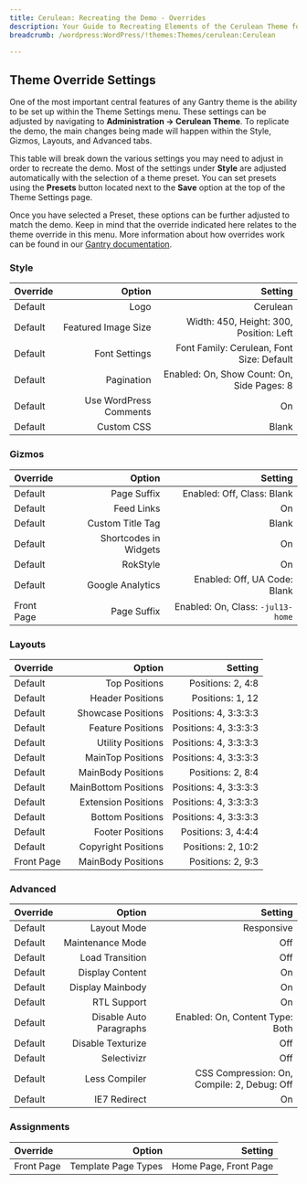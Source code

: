 ```yaml
---
title: Cerulean: Recreating the Demo - Overrides
description: Your Guide to Recreating Elements of the Cerulean Theme for WordPress
breadcrumb: /wordpress:WordPress/!themes:Themes/cerulean:Cerulean

---
```


Theme Override Settings
-----

One of the most important central features of any Gantry theme is the ability to be set up within the Theme Settings menu. These settings can be adjusted by navigating to **Administration -> Cerulean Theme**. To replicate the demo, the main changes being made will happen within the Style, Gizmos, Layouts, and Advanced tabs. 

This table will break down the various settings you may need to adjust in order to recreate the demo. Most of the settings under **Style** are adjusted automatically with the selection of a theme preset. You can set presets using the **Presets** button located next to the **Save** option at the top of the Theme Settings page.

Once you have selected a Preset, these options can be further adjusted to match the demo. Keep in mind that the override indicated here relates to the theme override in this menu. More information about how overrides work can be found in our [Gantry documentation][override].

### Style
| Override |                 Option |                                    Setting |  
| :------- | ---------------------: | -----------------------------------------: |  
| Default  |                   Logo |                                   Cerulean |  
| Default  |    Featured Image Size |    Width: 450, Height: 300, Position: Left |  
| Default  |          Font Settings |  Font Family: Cerulean, Font Size: Default |  
| Default  |             Pagination | Enabled: On, Show Count: On, Side Pages: 8 |  
| Default  | Use WordPress Comments |                                         On |  
| Default  |             Custom CSS |                                      Blank |  

### Gizmos
| Override   |                Option |                           Setting |  
| :--------- | --------------------: | --------------------------------: |  
| Default    |           Page Suffix |        Enabled: Off, Class: Blank |  
| Default    |            Feed Links |                                On |  
| Default    |      Custom Title Tag |                             Blank |  
| Default    | Shortcodes in Widgets |                                On |  
| Default    |              RokStyle |                                On |  
| Default    |      Google Analytics |      Enabled: Off, UA Code: Blank |  
| Front Page |           Page Suffix | Enabled: On, Class: `-jul13-home` |  

### Layouts
| Override   |               Option |               Setting |  
| :--------- | -------------------: | --------------------: |  
| Default    |        Top Positions |     Positions: 2, 4:8 |  
| Default    |     Header Positions |      Positions: 1, 12 |  
| Default    |   Showcase Positions | Positions: 4, 3:3:3:3 |  
| Default    |    Feature Positions | Positions: 4, 3:3:3:3 |  
| Default    |    Utility Positions | Positions: 4, 3:3:3:3 |  
| Default    |    MainTop Positions | Positions: 4, 3:3:3:3 |  
| Default    |   MainBody Positions |     Positions: 2, 8:4 |  
| Default    | MainBottom Positions | Positions: 4, 3:3:3:3 |  
| Default    |  Extension Positions | Positions: 4, 3:3:3:3 |  
| Default    |     Bottom Positions | Positions: 4, 3:3:3:3 |  
| Default    |     Footer Positions |   Positions: 3, 4:4:4 |  
| Default    |  Copyright Positions |    Positions: 2, 10:2 |  
| Front Page |   MainBody Positions |     Positions: 2, 9:3 |  

### Advanced
| Override |                  Option |                                     Setting |  
| :------- | ----------------------: | ------------------------------------------: |  
| Default  |             Layout Mode |                                  Responsive |  
| Default  |        Maintenance Mode |                                         Off |  
| Default  |         Load Transition |                                         Off |  
| Default  |         Display Content |                                          On |  
| Default  |        Display Mainbody |                                          On |  
| Default  |             RTL Support |                                          On |  
| Default  | Disable Auto Paragraphs |             Enabled: On, Content Type: Both |  
| Default  |       Disable Texturize |                                         Off |  
| Default  |             Selectivizr |                                         Off |  
| Default  |           Less Compiler | CSS Compression: On, Compile: 2, Debug: Off |  
| Default  |            IE7 Redirect |                                          On |  

### Assignments
| Override   |              Option |               Setting |  
| :--------- | ------------------: | --------------------: |  
| Front Page | Template Page Types | Home Page, Front Page |  

[menu]: ../../start/menu.md
[override]: http://gantry-framework.org/documentation/wordpress/configure/